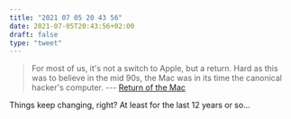 ```yaml
---
title: "2021 07 05 20 43 56"
date: 2021-07-05T20:43:56+02:00
draft: false
type: "tweet"
---
```

> For most of us, it's not a switch to Apple, but a return. Hard as this was to believe in the mid 90s, the Mac was in its time the canonical hacker's computer. --- [Return of the Mac](http://paulgraham.com/mac.html)

Things keep changing, right? At least for the last 12 years or so...
